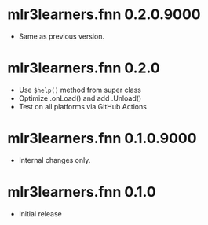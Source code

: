 # mlr3learners.fnn 0.2.0.9000

- Same as previous version.


# mlr3learners.fnn 0.2.0

- Use `$help()` method from super class
- Optimize .onLoad() and add .Unload()
- Test on all platforms via GitHub Actions


# mlr3learners.fnn 0.1.0.9000

- Internal changes only.

# mlr3learners.fnn 0.1.0

- Initial release
